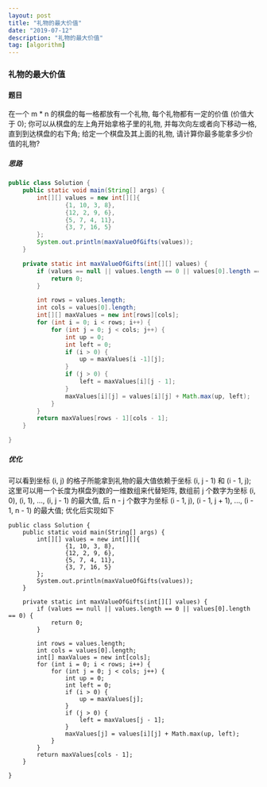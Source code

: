 ```yaml
---
layout: post
title: "礼物的最大价值"
date: "2019-07-12"
description: "礼物的最大价值"
tag: [algorithm]
---
```


### 礼物的最大价值

#### 题目
在一个 m * n 的棋盘的每一格都放有一个礼物, 每个礼物都有一定的价值 (价值大于 0); 你可以从棋盘的左上角开始拿格子里的礼物, 并每次向左或者向下移动一格, 直到到达棋盘的右下角; 给定一个棋盘及其上面的礼物, 请计算你最多能拿多少价值的礼物?

##### 思路
```Java
public class Solution {
    public static void main(String[] args) {
        int[][] values = new int[][]{
                {1, 10, 3, 8},
                {12, 2, 9, 6},
                {5, 7, 4, 11},
                {3, 7, 16, 5}
        };
        System.out.println(maxValueOfGifts(values));
    }

    private static int maxValueOfGifts(int[][] values) {
        if (values == null || values.length == 0 || values[0].length == 0) {
            return 0;
        }

        int rows = values.length;
        int cols = values[0].length;
        int[][] maxValues = new int[rows][cols];
        for (int i = 0; i < rows; i++) {
            for (int j = 0; j < cols; j++) {
                int up = 0;
                int left = 0;
                if (i > 0) {
                    up = maxValues[i -1][j];
                }
                if (j > 0) {
                    left = maxValues[i][j - 1];
                }
                maxValues[i][j] = values[i][j] + Math.max(up, left);
            }
        }
        return maxValues[rows - 1][cols - 1];
    }

}
```

##### 优化
可以看到坐标 (i, j) 的格子所能拿到礼物的最大值依赖于坐标 (i, j - 1) 和 (i - 1, j); 这里可以用一个长度为棋盘列数的一维数组来代替矩阵, 数组前 j 个数字为坐标 (i, 0), (i, 1), ..., (i, j - 1) 的最大值, 后 n - j 个数字为坐标 (i - 1, j), (i - 1, j + 1), ..., (i - 1, n - 1) 的最大值; 优化后实现如下
```
public class Solution {
    public static void main(String[] args) {
        int[][] values = new int[][]{
                {1, 10, 3, 8},
                {12, 2, 9, 6},
                {5, 7, 4, 11},
                {3, 7, 16, 5}
        };
        System.out.println(maxValueOfGifts(values));
    }

    private static int maxValueOfGifts(int[][] values) {
        if (values == null || values.length == 0 || values[0].length == 0) {
            return 0;
        }

        int rows = values.length;
        int cols = values[0].length;
        int[] maxValues = new int[cols];
        for (int i = 0; i < rows; i++) {
            for (int j = 0; j < cols; j++) {
                int up = 0;
                int left = 0;
                if (i > 0) {
                    up = maxValues[j];
                }
                if (j > 0) {
                    left = maxValues[j - 1];
                }
                maxValues[j] = values[i][j] + Math.max(up, left);
            }
        }
        return maxValues[cols - 1];
    }

}
```
